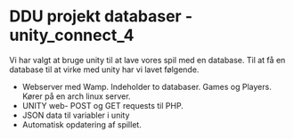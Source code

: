 # DDU projekt databaser - unity_connect_4
Vi har valgt at bruge unity til at lave vores spil med en database. Til at få en database til at virke med unity har vi lavet følgende.

* Webserver med Wamp. Indeholder to databaser. Games og Players. Kører på en arch linux server.
* UNITY web- POST og GET requests til PHP.
* JSON data til variabler i unity
* Automatisk opdatering af spillet. 
